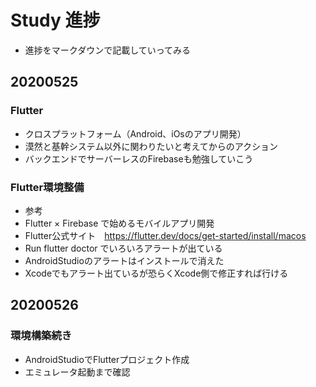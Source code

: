 # Study 進捗  
 - 進捗をマークダウンで記載していってみる  

## 20200525  
### Flutter  
- クロスプラットフォーム（Android、iOsのアプリ開発）
- 漠然と基幹システム以外に関わりたいと考えてからのアクション  
- バックエンドでサーバーレスのFirebaseも勉強していこう  

### Flutter環境整備  
- 参考  
- Flutter × Firebase で始めるモバイルアプリ開発  
- Flutter公式サイト　https://flutter.dev/docs/get-started/install/macos  
- Run flutter doctor でいろいろアラートが出ている  
- AndroidStudioのアラートはインストールで消えた  
- Xcodeでもアラート出ているが恐らくXcode側で修正すれば行ける  

## 20200526  
### 環境構築続き  
- AndroidStudioでFlutterプロジェクト作成  
- エミュレータ起動まで確認
